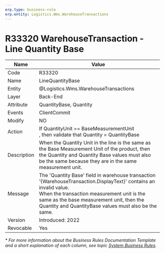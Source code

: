```yaml
---
erp.type: business-rule
erp.entity: Logistics.Wms.WarehouseTransactions
---
```


# R33320 WarehouseTransaction -  Line Quantity Base
| Name | Value |
| ---- | ----- |
|Code | R33320 |
| Name |  LineQuantityBase |
| Entity | @Logistics.Wms.WarehouseTransactions |
| Layer | Back-End |
| Attribute | QuantityBase, Quantity |
| Events | ClientCommit |
| Modify | NO |
| Action | If QuantityUnit == BaseMeasurementUnit <br/>, then validate that Quantity = QuantityBase |
| Description | When the Quantity Unit in the line is the same as the Base Measurement Unit of the product, then the Quantity and Quantity Base values must also be the same because they are in the same measurement unit.|
| Message | The 'Quantity Base' field in warehouse transaction '{WarehouseTransaction.DisplayText}' contains an invalid value. <br/> When the transaction measurement unit is the same as the base measurement unit, then the Quantity and QuantityBase values must also be the same. |
| Version | Introduced: 2022                                                                                 |
| Revocable | Yes                                                                                              |

*\* For more information about the Business Rules Documentation Template and a short explanation of each column, see
topic [System Business Rules](../templates/template-description-system-business-rules.md).*
